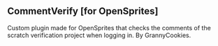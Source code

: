 ## CommentVerify [for OpenSprites]
Custom plugin made for OpenSprites that checks the comments of the scratch verification project when logging in.
By GrannyCookies.